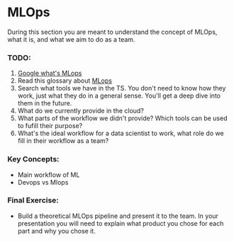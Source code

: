 # MLOps
During this section you are meant to understand the concept of MLOps, what it is, and what we aim to do as a team.

### TODO:
1. [Google what's MLops](https://letmegooglethat.com/?q=mlops)
2. Read this glossary about [MLops](https://www.databricks.com/glossary/mlops)
3. Search what tools we have in the TS. You don't need to know how they work, just what they do in a general sense. You'll get a deep dive into them in the future.
4. What do we currently provide in the cloud?
5. What parts of the workflow we didn't provide? Which tools can be used to fufill their purpose?
6. What's the ideal workflow for a data scientist to work, what role do we fill in their workflow as a team?

### Key Concepts:
- Main workflow of ML
- Devops vs Mlops

### Final Exercise:
- Build a theoretical MLOps pipeline and present it to the team. In your presentation you will need to explain what product you chose for each part and why you chose it.
